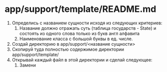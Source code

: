 # app/support/template/README.md
1. Определись с названием сущности исходя из следующих критериев:
   1. Название должно отражать суть (таблица государств - State) и состоять из одного слова только из букв англ алфавита
   2. Наименование класса с большой буквы в ед. числе. 
2. Создай директорию в app/support/<название сущности>
3. Скопируй туда полностью содержимое директории app/support/template/ 
4. Открывай каждый файл в этой директории и сделай следующее:
   1. Замени <template> -> <название сущности(с маленькой буквы)>
   2. Замени <Template> -> <Название сущности(с Большой буквы)>
   3. Следуй дальнейшим инструкицям в шапке файла 
   4. удали инструкцию в том файле где внес изменения
5. Импортируй роутер в app/main.py
   1. после строки # -------ИМПОРТ РОУТЕРОВ---------- добавь следущую строку:
      1. from app.support.<name>.router import router as <name>_router  # <name> это имя созданной модели c маленькой буквы
   2. после строки # --------------подключение админ панели------------------  добавь 
      1. admin.add_view(sqladm.<Name>Admin) # <Name> это имя созданной модели с заглавной буквы
   3. после строки # --------------подключение роутеров--------------- добавь
      1. app.include_router(<name>_router)  # <name> это имя созданной модели c маленькой буквы
6. Подключение моделей в SqlAdmin (файл app/admin/sqladmin.py)
   1. После строки # --------подключение моделей----------- добавь:
      1. from app.support.<name>.models import <Name>  # <name> и <Name> имя модели с маленькой и большой буквы соотвественно
   2. Добавь class <Name>Admin(AutoModelView, model=Name) по образу и подобию class CountryAdmin(AutoModelView, model=Country)
      1. там каждому полю даны пояснения в комментариях
7. Подключение модели в alembic (app/migration/enc.py)
   1. После строки #-------model import---------------- добавь:
      1. from app.support.<name>.models import <Name>   # noqa: F401, E402  # что такое name Name ты уже знаешь
8. перезагрузи докер (из корня программы там где есть файл docker-compose.yaml): docker compose up --build -d
9. выполни миграции (из корня программы) sh alembic.sh
10. Enjoy
11. создание relationships: 
